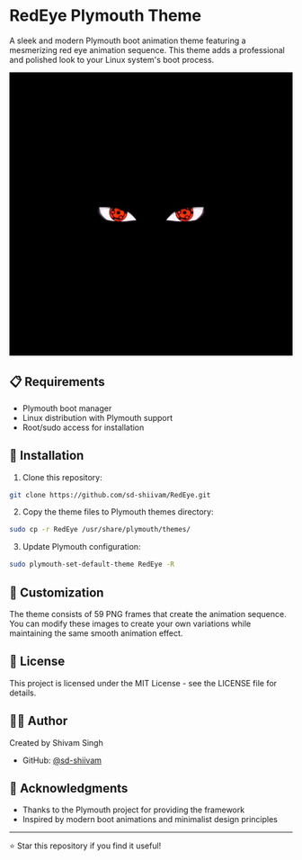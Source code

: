 #  RedEye Plymouth Theme

A sleek and modern Plymouth boot animation theme featuring a mesmerizing red eye animation sequence. This theme adds a professional and polished look to your Linux system's boot process.

![RedEye Preview](progress-10.png)


## 📋 Requirements

- Plymouth boot manager
- Linux distribution with Plymouth support
- Root/sudo access for installation

## 🚀 Installation

1. Clone this repository:
```bash
git clone https://github.com/sd-shiivam/RedEye.git
```

2. Copy the theme files to Plymouth themes directory:
```bash
sudo cp -r RedEye /usr/share/plymouth/themes/
```

3. Update Plymouth configuration:
```bash
sudo plymouth-set-default-theme RedEye -R
```

## 🎨 Customization

The theme consists of 59 PNG frames that create the animation sequence. You can modify these images to create your own variations while maintaining the same smooth animation effect.

## 📝 License

This project is licensed under the MIT License - see the LICENSE file for details.

## 👨‍💻 Author

Created by Shivam Singh
- GitHub: [@sd-shiivam](https://github.com/sd-shiivam)

## 🙏 Acknowledgments

- Thanks to the Plymouth project for providing the framework
- Inspired by modern boot animations and minimalist design principles

---
⭐ Star this repository if you find it useful! 